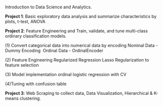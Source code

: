 Introduction to Data Science and Analytics.

**Project 1**: Basic exploratory data analysis and summarize characteristics by plots, t-test, ANOVA

**Project 2**: Feature Engineering and Train, validate, and tune multi-class ordinary classification models. 

(1) Convert categorical data into numerical data by encoding
Nominal Data - Dummy Encoding 
Ordinal Data - OrdinalEncoder

(2) Feature Engineering
Regularized Regression
Lasso Regularization to feature selection

(3) Model implementation
ordinal logistic regression with CV

(4)Tuning with confusion table


**Project 3**: Web Scraping to collect data, Data Visualization, Hierarchical & K-means clustering.


